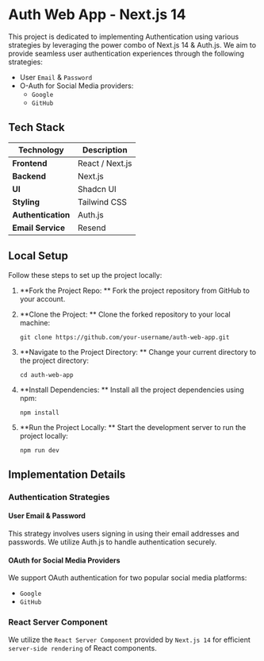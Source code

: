 # Auth Web App - Next.js 14

This project is dedicated to implementing Authentication using various strategies by leveraging the power combo of Next.js 14 & Auth.js. We aim to provide seamless user authentication experiences through the following strategies:

- User `Email` & `Password`
- O-Auth for Social Media providers:
  - `Google`
  - `GitHub`

## Tech Stack

| Technology         | Description     |
| ------------------ | --------------- |
| **Frontend**       | React / Next.js |
| **Backend**        | Next.js         |
| **UI**             | Shadcn UI       |
| **Styling**        | Tailwind CSS    |
| **Authentication** | Auth.js         |
| **Email Service**  | Resend          |

## Local Setup

Follow these steps to set up the project locally:

1. **Fork the Project Repo: **
   Fork the project repository from GitHub to your account.

2. **Clone the Project: **
   Clone the forked repository to your local machine:

   ```
   git clone https://github.com/your-username/auth-web-app.git
   ```

3. **Navigate to the Project Directory: **
   Change your current directory to the project directory:

   ```
   cd auth-web-app
   ```

4. **Install Dependencies: **
   Install all the project dependencies using npm:

   ```
   npm install
   ```

5. **Run the Project Locally: **
   Start the development server to run the project locally:
   ```
   npm run dev
   ```

## Implementation Details

### Authentication Strategies

#### User Email & Password

This strategy involves users signing in using their email addresses and passwords. We utilize Auth.js to handle authentication securely.

#### OAuth for Social Media Providers

We support OAuth authentication for two popular social media platforms:

- `Google`
- `GitHub`

### React Server Component

We utilize the `React Server Component` provided by `Next.js 14` for efficient `server-side rendering` of React components.
